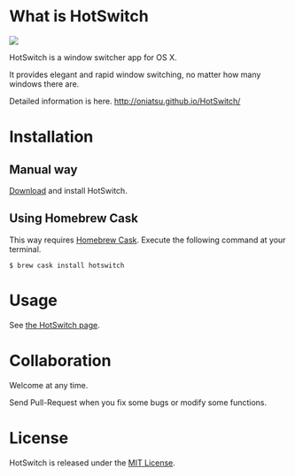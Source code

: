 # What is HotSwitch

![](http://oniatsu.github.io/HotSwitch/images/top_image.png)

HotSwitch is a window switcher app for OS X.

It provides elegant and rapid window switching, no matter how many windows there are.

Detailed information is here. 
http://oniatsu.github.io/HotSwitch/

# Installation

## Manual way

[Download](http://oniatsu.github.io/HotSwitch/) and install HotSwitch.

## Using Homebrew Cask

This way requires [Homebrew Cask](http://caskroom.io/).
Execute the following command at your terminal.

```
$ brew cask install hotswitch
```

# Usage

See [the HotSwitch page](http://oniatsu.github.io/HotSwitch/).

# Collaboration

Welcome at any time.

Send Pull-Request when you fix some bugs or modify some functions.

# License

HotSwitch is released under the [MIT License](http://opensource.org/licenses/MIT).

